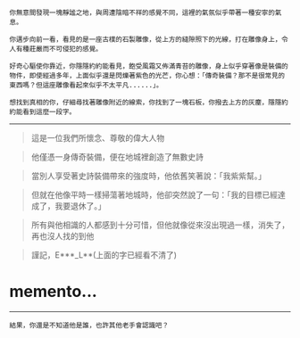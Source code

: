     你無意間發現一塊靜謐之地，與周遭陰暗不祥的感覺不同，這裡的氣氛似乎帶著一種安寧的氣息。
    
    你邁步向前一看，看見的是一座古樸的石製雕像，從上方的縫隙照下的光線，打在雕像身上，令人有種莊嚴而不可侵犯的感覺。
    
    好奇心驅使你靠近，你隱隱約約能看見，飽受風霜又佈滿青苔的雕像，身上似乎穿著像是裝備的物件，即使經過多年，上面似乎還是閃爍著紫色的光芒，你心想：「傳奇裝備？那不是很常見的東西嗎？但這座雕像看起來似乎不太平凡......」。
    
    想找到真相的你，仔細尋找著雕像附近的線索，你找到了一塊石板，你撥去上方的灰塵，隱隱約約能看到這麼一段字。
---
>這是一位我們所懷念、尊敬的偉大人物

>他僅憑一身傳奇裝備，便在地城裡創造了無數史詩

>當別人享受著史詩裝備帶來的強度時，他依舊笑著說：「我紫紫幫。」

>但就在他像平時一樣掃蕩著地城時，他卻突然說了一句：「我的目標已經達成了，我要退休了。」

>所有與他相識的人都感到十分可惜，但他就像從來沒出現過一樣，消失了，再也沒人找的到他

>謹記，E\*\*\*_L\*\*(上面的字已經看不清了)
>
# memento...
---

    結果，你還是不知道他是誰，也許其他老手會認識吧？